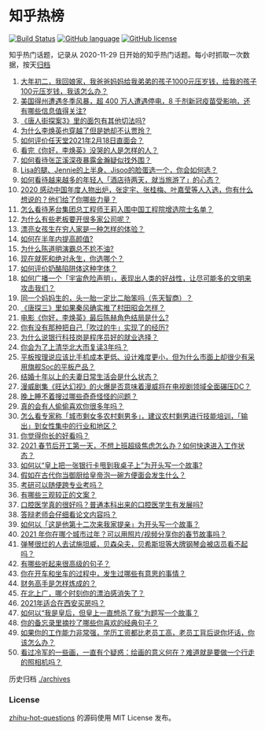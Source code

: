 # 知乎热榜
[![Build Status](https://github.com/ToWeLong/zhihu-hot-questions/workflows/CI/badge.svg)](https://github.com/ToWeLong/zhihu-hot-questions/actions)
[![GitHub language](https://img.shields.io/badge/language-golang-orange.svg)](https://golang.org/)
[![GitHub license](https://img.shields.io/github/license/ToWeLong/zhihu-hot-questions)](https://github.com/ToWeLong/zhihu-hot-questions/blob/main/LICENSE)

知乎热门话题，记录从 2020-11-29 日开始的知乎热门话题。每小时抓取一次数据，按天[归档](./archives)

<!-- BEGIN -->

1. [大年初二，我回娘家，我爸爸妈妈给我弟弟的孩子1000元压岁钱，给我的孩子100元压岁钱，我该怎么办？](https://www.zhihu.com/question/444673444)
1. [美国得州遭遇冬季风暴，超 400 万人遭遇停电，8 千剂新冠疫苗受影响，还有哪些信息值得关注?](https://www.zhihu.com/question/444740522)
1. [《唐人街探案3》里的面包有其他切法吗?](https://www.zhihu.com/question/444512576)
1. [为什么李焕英也穿越了但是她却不认贾玲？](https://www.zhihu.com/question/444639133)
1. [如何评价任天堂2021年2月18日直面会？](https://www.zhihu.com/question/444776929)
1. [看完《你好，李焕英》没哭的人是怎样的人？](https://www.zhihu.com/question/444609982)
1. [如何看待张芷溪深夜暴露金瀚疑似找外围？](https://www.zhihu.com/question/444964233)
1. [Lisa的腿、Jennie的上半身、Jisoo的脸蛋选一个，你会如何选？](https://www.zhihu.com/question/444231978)
1. [如何看待越来越多的年轻人「酒店待两天，就当旅游了」的心态？](https://www.zhihu.com/question/443416170)
1. [2020 感动中国年度人物出炉，张定宇、张桂梅、叶嘉莹等人入选，你有什么想说的？他们给了你哪些力量？](https://www.zhihu.com/question/444911510)
1. [怎么看待茅台集团总工程师王莉入围中国工程院增选院士名单？](https://www.zhihu.com/question/444741326)
1. [为什么有些老板要开很多家公司呢？](https://www.zhihu.com/question/422859679)
1. [漂亮女孩生在穷人家是一种怎样的体验？](https://www.zhihu.com/question/30917738)
1. [如何在半年内提高颜值?](https://www.zhihu.com/question/302545858)
1. [为什么陈道明演霸总不尬不油?](https://www.zhihu.com/question/438228339)
1. [现在就死和绝对永生，你选哪个？](https://www.zhihu.com/question/436232952)
1. [如何评价奶酪陷阱体这种字体？](https://www.zhihu.com/question/444715076)
1. [如何广播一个「宇宙危险声明」，表现出人类的好战性，让尽可能多的文明来攻击我们？](https://www.zhihu.com/question/439377136)
1. [同一个妈妈生的，头一胎一定比二胎笨吗（先天智商）？](https://www.zhihu.com/question/440927496)
1. [《唐探三》里如果秦风确实推了村田昭会怎样？](https://www.zhihu.com/question/444202523)
1. [电影《你好，李焕英》最后陈赫角色结局是什么?](https://www.zhihu.com/question/444151515)
1. [你有没有那种把自己「吹过的牛」实现了的经历?](https://www.zhihu.com/question/444901263)
1. [为什么说银行科技岗是程序员好的就业选择？](https://www.zhihu.com/question/380468704)
1. [你会为了上清华北大而复读3年吗？](https://www.zhihu.com/question/443751142)
1. [平板按理说应该比手机成本更低、设计难度更小，但为什么市面上却很少有采用旗舰Soc的平板产品？](https://www.zhihu.com/question/444235348)
1. [结婚十年以上的夫妻日常生活会是什么状态？](https://www.zhihu.com/question/280849555)
1. [漫威剧集《旺达幻视》的火爆是否意味着漫威将在电视剧领域全面碾压DC？](https://www.zhihu.com/question/436982367)
1. [晚上睡不着搜过哪些奇奇怪怪的问题？](https://www.zhihu.com/question/441748782)
1. [真的会有人偷偷喜欢你很多年吗？](https://www.zhihu.com/question/443090241)
1. [怎么看专家称「城市剩女多农村剩男多」，建议农村剩男进行技能培训，「输出」到女性集中的行业和地区？](https://www.zhihu.com/question/444575788)
1. [你觉得你长的好看吗？](https://www.zhihu.com/question/429414606)
1. [2021 春节后开工第一天，不想上班超级焦虑怎么办？如何快速进入工作状态？](https://www.zhihu.com/question/444979461)
1. [如何以“皇上把一张银行卡甩到我桌子上”为开头写一个故事?](https://www.zhihu.com/question/439189931)
1. [假如在古代你当御厨给皇帝泡一碗方便面会发生什么？](https://www.zhihu.com/question/396487713)
1. [考研可以随便跨专业考吗？](https://www.zhihu.com/question/401955144)
1. [有哪些三观较正的文案？](https://www.zhihu.com/question/428584905)
1. [口腔医学真的很好吗？普通本科出来的口腔医学生有发展吗?](https://www.zhihu.com/question/439536399)
1. [答辩老师会仔细看论文内容吗？](https://www.zhihu.com/question/321307733)
1. [如何以「这是他第十二次来我家提亲」为开头写一个故事？](https://www.zhihu.com/question/428306444)
1. [2021 年你在哪个城市过年？可以用照片/视频分享你的春节故事吗？](https://www.zhihu.com/question/443444087)
1. [弹琴很烂的人去试施坦威，贝森朵夫，贝希斯坦等大牌钢琴会被店员看不起吗？](https://www.zhihu.com/question/444559667)
1. [有哪些听起来很高级的句子？](https://www.zhihu.com/question/371328870)
1. [你在开车和坐车的过程中，发生过哪些有意思的事情？](https://www.zhihu.com/question/444558437)
1. [财务高手是怎样炼成的？](https://www.zhihu.com/question/21406826)
1. [在北上广，哪个时刻你的漂泊感消失了？](https://www.zhihu.com/question/444761627)
1. [2021年适合在西安买房吗？](https://www.zhihu.com/question/434738905)
1. [如何以“我是皇后，但皇上一直想杀了我”为题写一个故事？](https://www.zhihu.com/question/436019967)
1. [你的备忘录里摘抄了哪些你喜欢的经典句子？](https://www.zhihu.com/question/434099623)
1. [如果你的工作能力非常强，学历工资都比老员工高，老员工背后说你坏话，你该怎么办？](https://www.zhihu.com/question/303010265)
1. [看过冷军的一些画，一直有个疑惑：绘画的意义何在？难道就是要做一个行走的照相机吗？](https://www.zhihu.com/question/443195868)

<!-- END -->

历史归档 [./archives](./archives)


### License
[zhihu-hot-questions](https://github.com/towelong/zhihu-hot-questions) 的源码使用 MIT License 发布。